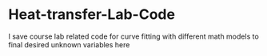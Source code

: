 # Heat-transfer-Lab-Code
I save course lab related code for curve fitting with different math models to final desired unknown variables here
